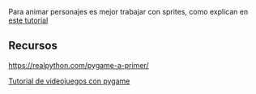 Para animar personajes es mejor trabajar con sprites, como explican en [este tutorial](https://www.pygame.org/docs/tut/SpriteIntro.html)

 
 ## Recursos 

https://realpython.com/pygame-a-primer/
 
[Tutorial de videojuegos con pygame](https://www.pythonmania.net/es/2010/03/23/tutorial-pygame-introduccion/)

